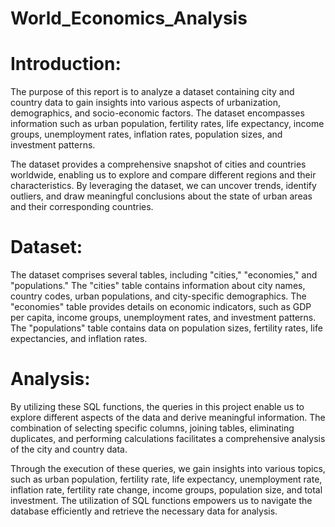 # World_Economics_Analysis

# Introduction:
The purpose of this report is to analyze a dataset containing city and country data to gain insights into various aspects of urbanization, demographics, and socio-economic factors. The dataset encompasses information such as urban population, fertility rates, life expectancy, income groups, unemployment rates, inflation rates, population sizes, and investment patterns.

The dataset provides a comprehensive snapshot of cities and countries worldwide, enabling us to explore and compare different regions and their characteristics. By leveraging the dataset, we can uncover trends, identify outliers, and draw meaningful conclusions about the state of urban areas and their corresponding countries.

# Dataset: 
The dataset comprises several tables, including "cities," "economies," and "populations." The "cities" table contains information about city names, country codes, urban populations, and city-specific demographics. The "economies" table provides details on economic indicators, such as GDP per capita, income groups, unemployment rates, and investment patterns. The "populations" table contains data on population sizes, fertility rates, life expectancies, and inflation rates.

# Analysis:
By utilizing these SQL functions, the queries in this project enable us to explore different aspects of the data and derive meaningful information. The combination of selecting specific columns, joining tables, eliminating duplicates, and performing calculations facilitates a comprehensive analysis of the city and country data.

Through the execution of these queries, we gain insights into various topics, such as urban population, fertility rate, life expectancy, unemployment rate, inflation rate, fertility rate change, income groups, population size, and total investment. The utilization of SQL functions empowers us to navigate the database efficiently and retrieve the necessary data for analysis.




